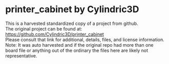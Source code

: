 
# printer_cabinet by Cylindric3D  
This is a harvested standardized copy of a project from github.  
The original project can be found at:  
https://github.com/Cylindric3D/printer_cabinet  
Please consult that link for additional, details, files, and license information.  
Note: It was auto harvested and if the original repo had more than one board file or anything out of the ordinary the files here are likely not representative.  
    